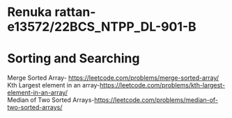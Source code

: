 # Renuka rattan-e13572/22BCS_NTPP_DL-901-B
# Sorting and Searching						
Merge Sorted Array-	https://leetcode.com/problems/merge-sorted-array/<br>
Kth Largest element in an array-https://leetcode.com/problems/kth-largest-element-in-an-array/<br>
Median of Two Sorted Arrays-https://leetcode.com/problems/median-of-two-sorted-arrays/

















